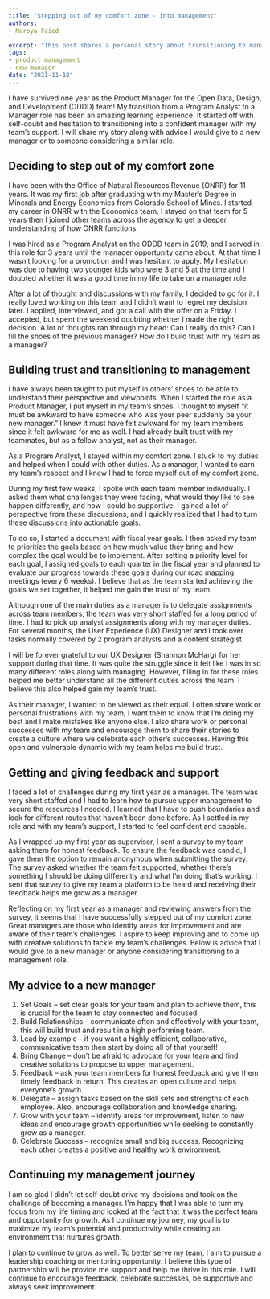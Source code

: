 ```yaml
---
title: "Stepping out of my comfort zone - into management"
authors:
- Maroya Faied

excerpt: "This post shares a personal story about transitioning to management and shares advice to a new manager."
tags:
- product management
- new manager
date: "2021-11-18"
---
```


I have survived one year as the Product Manager for the Open Data, Design, and Development (ODDD) team! My transition from a Program Analyst to a Manager role has been an amazing learning experience. It started off with self-doubt and hesitation to transitioning into a confident manager with my team’s support. I will share my story along with advice I would give to a new manager or to someone considering a similar role.

## Deciding to step out of my comfort zone

I have been with the Office of Natural Resources Revenue (ONRR) for 11 years. It was my first job after graduating with my Master’s Degree in Minerals and Energy Economics from Colorado School of Mines. I started my career in ONRR with the Economics team. I stayed on that team for 5 years then I joined other teams across the agency to get a deeper understanding of how ONRR functions.

I was hired as a Program Analyst on the ODDD team in 2019, and I served in this role for 3 years until the manager opportunity came about. At that time I wasn’t looking for a promotion  and I was hesitant to apply. My hesitation was due to having two younger kids who were 3 and 5 at the time  and I doubted whether it was a good time in my life to take on a manager role.

After a lot of thought and discussions with my family, I decided to go for it. I really loved working on this team and I didn’t want to regret my decision later. I applied, interviewed, and got a call with the offer on a Friday. I accepted, but spent the weekend doubting whether I made the right decision. A lot of thoughts ran through my head: Can I really do this? Can I fill the shoes of the previous manager? How do I build trust with my team as a manager?


## Building trust and transitioning to management

I have always been taught to put myself in others’ shoes to be able to understand their perspective and viewpoints. When I started the role as a Product Manager, I put myself in my team’s shoes. I thought to myself “it must be awkward to have someone who was your peer suddenly be your new manager.” I knew it must have felt awkward for my team members since it felt awkward for me as well. I had already built trust with my teammates, but as a fellow analyst, not as their manager.

As a Program Analyst, I stayed within my comfort zone. I stuck to my duties and helped when I could with other duties. As a manager, I wanted to earn my team’s respect and I knew I had to force myself out of my comfort zone.  

During my first few weeks, I spoke with each team member individually. I asked them what challenges they were facing, what would they like to see happen differently, and how I could be supportive. I gained a lot of perspective from these discussions, and I quickly realized that I had to turn these discussions into actionable goals.

To do so, I started a document with fiscal year goals. I then asked my team to prioritize the goals based on how much value they bring and how complex the goal would be to implement. After setting a priority level for each goal, I assigned goals to each quarter in the fiscal year and planned to evaluate our progress towards these goals during our road mapping meetings (every 6 weeks). I believe that as the team started achieving the goals we set together, it helped me gain the trust of my team.

Although one of the main duties as a manager is to delegate assignments across team members, the team was very short staffed for a long period of time. I had to pick up analyst assignments along with my manager duties. For several months, the User Experience (UX) Designer and I took over tasks normally covered by 2 program analysts and a content strategist.

I will be forever grateful to our UX Designer (Shannon McHarg) for her support during that time. It was quite the struggle since it felt like I was in so many different roles   along with managing. However, filling in for these roles helped me better understand all the different duties across the team. I believe this also helped gain my team’s trust.

As their manager, I wanted to be viewed as their equal. I often share work or personal frustrations with my team, I want them to know that I’m doing my best and I make mistakes like anyone else. I also share work or personal successes with my team and encourage them to share their stories to create a culture where we celebrate each other’s successes. Having this open and vulnerable dynamic with my team helps me build trust.


## Getting and giving feedback and support

I faced a lot of challenges during my first year as a manager. The team was very short staffed and I had to learn how to pursue upper management to secure the resources I needed. I learned that I have to push boundaries  and look for different routes that haven’t been done before. As I settled in my role and with my team’s support, I started to feel confident and capable.  

As I wrapped up my first year as supervisor, I sent a survey to my team asking them for honest feedback. To ensure the feedback was candid, I gave them the option to remain anonymous when submitting the survey. The survey asked whether the team felt supported, whether there’s something I should be doing differently and what I’m doing that’s working. I sent that survey to give my team a platform to be heard and receiving their feedback helps me grow as a manager.

Reflecting on my first year as a manager and reviewing answers from the survey, it seems that I have successfully stepped out of my comfort zone. Great managers are those who identify areas for improvement and are aware of their team’s challenges. I aspire to keep improving and to come up with creative solutions to tackle my team’s challenges. Below is advice that I would give to a new manager or anyone considering transitioning to a management role.


## My advice to a new manager

1.	Set Goals – set clear goals for your team and plan to achieve them, this is crucial for the team to stay connected and focused.
2.	Build Relationships – communicate often and effectively with your team, this will build trust and result in a high performing team.
3.	Lead by example – if you want a highly efficient, collaborative, communicative team then start by doing all of that yourself!
4.	Bring Change – don’t be afraid to advocate for your team and find creative solutions to propose to upper management.
5.	Feedback – ask your team members for honest feedback and give them timely feedback in return. This creates an open culture and helps everyone’s growth.
6.	Delegate – assign tasks based on the skill sets and strengths of each employee. Also, encourage collaboration and knowledge sharing.
7.	Grow with your team – identify areas for improvement, listen to new ideas and encourage growth opportunities while seeking to constantly grow as a manager.
8.	Celebrate Success – recognize small and big success. Recognizing each other creates a positive and healthy work environment.


## Continuing my management journey

I am so glad I didn’t let self-doubt drive my decisions and took on the challenge of becoming a manager. I'm happy that I was able to turn my focus from my life timing and looked at the fact that it was the perfect team and opportunity for growth.  As I continue my journey, my goal is to maximize my team’s potential and productivity while creating an environment that nurtures growth.

I plan to continue to grow as well.  To better serve my team, I aim to pursue a leadership coaching or mentoring opportunity. I believe this type of partnership will be provide me support and help me thrive in this role. I will continue to encourage feedback, celebrate successes, be supportive and always seek improvement.
